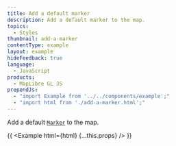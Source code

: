 ```yaml
---
title: Add a default marker
description: Add a default marker to the map.
topics:
  - Styles
thumbnail: add-a-marker
contentType: example
layout: example
hideFeedback: true
language:
  - JavaScript
products:
  - MapLibre GL JS
prependJs:
  - "import Example from '../../components/example';"
  - "import html from './add-a-marker.html';"
---
```


Add a default [`Marker`](https://u-n-l.github.io/unl-map-js-docs/api/markers/#marker) to the map.

{{ <Example html={html} {...this.props} /> }}
